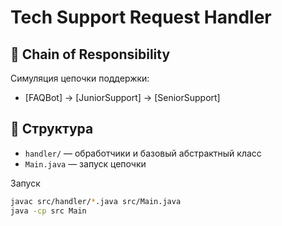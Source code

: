# Tech Support Request Handler

## 🔗 Chain of Responsibility 

Симуляция цепочки поддержки:
- [FAQBot] → [JuniorSupport] → [SeniorSupport]

## 📂 Структура
- `handler/` — обработчики и базовый абстрактный класс
- `Main.java` — запуск цепочки

Запуск

```bash
javac src/handler/*.java src/Main.java
java -cp src Main
